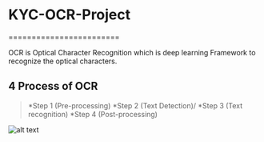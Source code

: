 # KYC-OCR-Project
========================

OCR is Optical Character Recognition which is deep learning Framework to recognize the optical characters.




## 4 Process of OCR 

>*Step 1 (Pre-processing)
>*Step 2 (Text Detection)/
>*Step 3 (Text recognition)
>*Step 4 (Post-processing)

![alt text](http://url/to/img.png)

